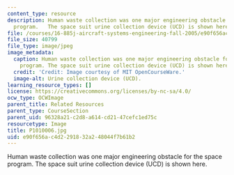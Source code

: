 ```yaml
---
content_type: resource
description: Human waste collection was one major engineering obstacle for the space
  program.   The space suit urine collection device (UCD) is shown here.
file: /courses/16-885j-aircraft-systems-engineering-fall-2005/e90f656ac4d2291832a248044f7b61b2_P1010006.jpg
file_size: 40799
file_type: image/jpeg
image_metadata:
  caption: Human waste collection was one major engineering obstacle for the space
    program. The space suit urine collection device (UCD) is shown here.
  credit: 'Credit: Image courtesy of MIT OpenCourseWare.'
  image-alt: Urine collection device (UCD).
learning_resource_types: []
license: https://creativecommons.org/licenses/by-nc-sa/4.0/
ocw_type: OCWImage
parent_title: Related Resources
parent_type: CourseSection
parent_uid: 96328a21-c2d8-a614-cd21-47cefc1ed75c
resourcetype: Image
title: P1010006.jpg
uid: e90f656a-c4d2-2918-32a2-48044f7b61b2
---
```

Human waste collection was one major engineering obstacle for the space program.   The space suit urine collection device (UCD) is shown here.